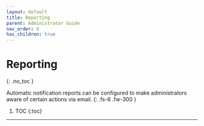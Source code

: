 ```yaml
---
layout: default
title: Reporting
parent: Administrator Guide
nav_order: 9
has_children: true
---
```


# Reporting
{: .no_toc }


Automatic notification reports can be configured to make administrators aware of certain actions via email.
{: .fs-6 .fw-300 }

1. TOC
{:toc}

---
